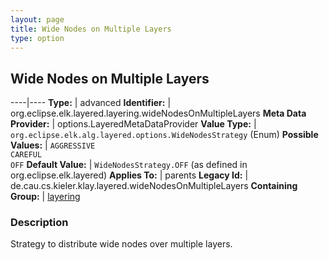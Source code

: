 ```yaml
---
layout: page
title: Wide Nodes on Multiple Layers
type: option
---
```

## Wide Nodes on Multiple Layers

----|----
**Type:** | advanced
**Identifier:** | org.eclipse.elk.layered.layering.wideNodesOnMultipleLayers
**Meta Data Provider:** | options.LayeredMetaDataProvider
**Value Type:** | `org.eclipse.elk.alg.layered.options.WideNodesStrategy` (Enum)
**Possible Values:** | `AGGRESSIVE`<br>`CAREFUL`<br>`OFF`
**Default Value:** | `WideNodesStrategy.OFF` (as defined in org.eclipse.elk.layered)
**Applies To:** | parents
**Legacy Id:** | de.cau.cs.kieler.klay.layered.wideNodesOnMultipleLayers
**Containing Group:** | [layering](org-eclipse-elk-layered-layering)

### Description

Strategy to distribute wide nodes over multiple layers.
